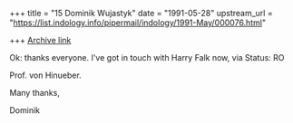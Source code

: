 +++
title = "15 Dominik Wujastyk"
date = "1991-05-28"
upstream_url = "https://list.indology.info/pipermail/indology/1991-May/000076.html"

+++
[Archive link](https://list.indology.info/pipermail/indology/1991-May/000076.html)


Ok: thanks everyone.  I've got in touch with Harry Falk now, via
Status: RO

Prof. von Hinueber.

Many thanks,

Dominik





